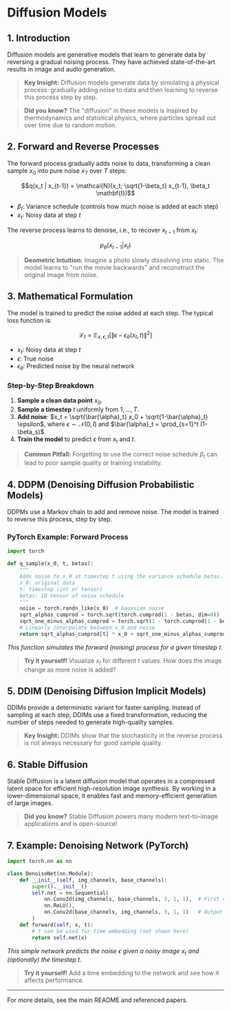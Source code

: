 # Diffusion Models

## 1. Introduction

Diffusion models are generative models that learn to generate data by reversing a gradual noising process. They have achieved state-of-the-art results in image and audio generation.

> **Key Insight:** Diffusion models generate data by simulating a physical process: gradually adding noise to data and then learning to reverse this process step by step.

> **Did you know?** The "diffusion" in these models is inspired by thermodynamics and statistical physics, where particles spread out over time due to random motion.

## 2. Forward and Reverse Processes

The forward process gradually adds noise to data, transforming a clean sample $`x_0`$ into pure noise $`x_T`$ over $`T`$ steps:

```math
q(x_t | x_{t-1}) = \mathcal{N}(x_t; \sqrt{1-\beta_t} x_{t-1}, \beta_t \mathbf{I})
```

- $`\beta_t`$: Variance schedule (controls how much noise is added at each step)
- $`x_t`$: Noisy data at step $`t`$

The reverse process learns to denoise, i.e., to recover $`x_{t-1}`$ from $`x_t`$:

```math
p_\theta(x_{t-1} | x_t)
```

> **Geometric Intuition:** Imagine a photo slowly dissolving into static. The model learns to "run the movie backwards" and reconstruct the original image from noise.

## 3. Mathematical Formulation

The model is trained to predict the noise added at each step. The typical loss function is:

```math
\mathcal{L}_t = \mathbb{E}_{x, \epsilon, t} \left[ \| \epsilon - \epsilon_\theta(x_t, t) \|^2 \right]
```

- $`x_t`$: Noisy data at step $`t`$
- $`\epsilon`$: True noise
- $`\epsilon_\theta`$: Predicted noise by the neural network

### Step-by-Step Breakdown
1. **Sample a clean data point** $`x_0`$.
2. **Sample a timestep** $`t`$ uniformly from $`1, ..., T`$.
3. **Add noise**: $`x_t = \sqrt{\bar{\alpha}_t} x_0 + \sqrt{1-\bar{\alpha}_t} \epsilon`$, where $`\epsilon \sim \mathcal{N}(0, I)`$ and $`\bar{\alpha}_t = \prod_{s=1}^t (1-\beta_s)`$.
4. **Train the model** to predict $`\epsilon`$ from $`x_t`$ and $`t`$.

> **Common Pitfall:** Forgetting to use the correct noise schedule $`\beta_t`$ can lead to poor sample quality or training instability.

## 4. DDPM (Denoising Diffusion Probabilistic Models)

DDPMs use a Markov chain to add and remove noise. The model is trained to reverse this process, step by step.

### PyTorch Example: Forward Process
```python
import torch

def q_sample(x_0, t, betas):
    """
    Adds noise to x_0 at timestep t using the variance schedule betas.
    x_0: original data
    t: timestep (int or tensor)
    betas: 1D tensor of noise schedule
    """
    noise = torch.randn_like(x_0)  # Gaussian noise
    sqrt_alphas_cumprod = torch.sqrt(torch.cumprod(1 - betas, dim=0))
    sqrt_one_minus_alphas_cumprod = torch.sqrt(1 - torch.cumprod(1 - betas, dim=0))
    # Linearly interpolate between x_0 and noise
    return sqrt_alphas_cumprod[t] * x_0 + sqrt_one_minus_alphas_cumprod[t] * noise
```
*This function simulates the forward (noising) process for a given timestep $`t`$.*

> **Try it yourself!** Visualize $`x_t`$ for different $`t`$ values. How does the image change as more noise is added?

## 5. DDIM (Denoising Diffusion Implicit Models)

DDIMs provide a deterministic variant for faster sampling. Instead of sampling at each step, DDIMs use a fixed transformation, reducing the number of steps needed to generate high-quality samples.

> **Key Insight:** DDIMs show that the stochasticity in the reverse process is not always necessary for good sample quality.

## 6. Stable Diffusion

Stable Diffusion is a latent diffusion model that operates in a compressed latent space for efficient high-resolution image synthesis. By working in a lower-dimensional space, it enables fast and memory-efficient generation of large images.

> **Did you know?** Stable Diffusion powers many modern text-to-image applications and is open-source!

## 7. Example: Denoising Network (PyTorch)
```python
import torch.nn as nn

class DenoiseNet(nn.Module):
    def __init__(self, img_channels, base_channels):
        super().__init__()
        self.net = nn.Sequential(
            nn.Conv2d(img_channels, base_channels, 3, 1, 1),  # First convolution
            nn.ReLU(),
            nn.Conv2d(base_channels, img_channels, 3, 1, 1)   # Output layer
        )
    def forward(self, x, t):
        # t can be used for time embedding (not shown here)
        return self.net(x)
```
*This simple network predicts the noise $`\epsilon`$ given a noisy image $`x_t`$ and (optionally) the timestep $`t`$.*

> **Try it yourself!** Add a time embedding to the network and see how it affects performance.

---

For more details, see the main README and referenced papers. 